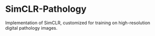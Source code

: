 # SimCLR-Pathology
Implementation of SimCLR, customized for training on high-resolution digital pathology images.
